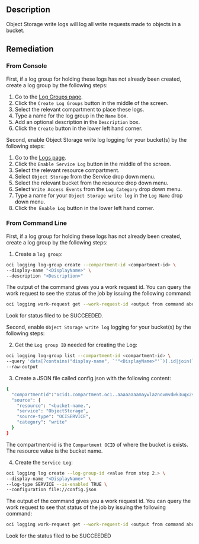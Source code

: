 ## Description

Object Storage write logs will log all write requests made to objects in a bucket.

## Remediation

### From Console

First, if a log group for holding these logs has not already been created, create a log group by the following steps:

1. Go to the [Log Groups page](https://console.us-ashburn1.oraclecloud.com/logging/log-groups).
2. Click the `Create Log Groups` button in the middle of the screen.
3. Select the relevant compartment to place these logs.
4. Type a name for the log group in the `Name` box.
5. Add an optional description in the `Description` box.
6. Click the `Create` button in the lower left hand corner.

Second, enable Object Storage write log logging for your bucket(s) by the following steps:

1. Go to the [Logs page](https://console.us-ashburn-1.oraclecloud.com/logging/logs).
2. Click the `Enable Service Log` button in the middle of the screen.
3. Select the relevant resource compartment.
4. Select `Object Storage` from the Service drop down menu.
5. Select the relevant bucket from the resource drop down menu.
6. Select `Write Access Events` from the `Log Category` drop down menu.
7. Type a name for your `Object Storage write log` in the `Log Name` drop down menu.
8. Click the` Enable Log` button in the lower left hand corner.

### From Command Line

First, if a log group for holding these logs has not already been created, create a log group by the following steps:

1. Create a `log group`:

```bash
oci logging log-group create --compartment-id <compartment-id> \
--display-name "<DisplayName>" \
--description "<Description>"
```

The output of the command gives you a work request id. You can query the work request to see the status of the job by issuing the following command:

```bash
oci logging work-request get --work-request-id <output from command above>
```

Look for status filed to be SUCCEEDED.

Second, enable `Object Storage write log` logging for your bucket(s) by the following steps:

2. Get the `Log group ID` needed for creating the Log:

```bash
oci logging log-group list --compartment-id <compartment-id> \
--query 'data[?contains("display-name", `'"<DisplayName>"'`)].id|join(`\n`, @)' \
--raw-output
```

3. Create a JSON file called config.json with the following content:

```bash
{
  "compartmentid":"ocid1.compartment.oc1..aaaaaaaamaywlaznovmvdwk3uqx2sedfavssagba5cxufe6wy llqgwzcq43a",
  "source": {
    "resource": "<bucket-name.",
    "service": "ObjectStorage",
    "source-type": "OCISERVICE",
    "category": "write"
  }
}
```

The compartment-id is the `Compartment OCID` of where the bucket is exists. The resource value is the bucket name.

4. Create the `Service Log`:

```bash
oci logging log create --log-group-id <value from step 2.> \
--display-name "<DisplayName>" \
--log-type SERVICE --is-enabled TRUE \
--configuration file://config.json
```

The output of the command gives you a work request id. You can query the work request to see that status of the job by issuing the following command:

```bash
oci logging work-request get --work-request-id <output from command above>
```

Look for the status filed to be SUCCEEDED